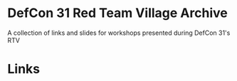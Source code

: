 # DefCon 31 Red Team Village Archive
A collection of links and slides for workshops presented during DefCon 31's RTV


# Links
